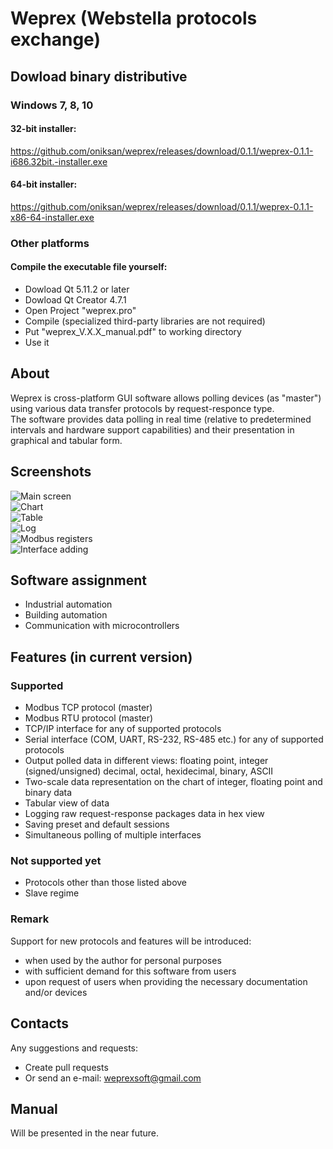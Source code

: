 # Weprex (Webstella protocols exchange)

## Dowload binary distributive
### Windows 7, 8, 10
#### 32-bit installer:
https://github.com/oniksan/weprex/releases/download/0.1.1/weprex-0.1.1-i686.32bit.-installer.exe
#### 64-bit installer:
https://github.com/oniksan/weprex/releases/download/0.1.1/weprex-0.1.1-x86-64-installer.exe
### Other platforms
#### Compile the executable file yourself:
- Dowload Qt 5.11.2 or later
- Dowload Qt Creator 4.7.1
- Open Project "weprex.pro"
- Compile (specialized third-party libraries are not required)
- Put "weprex_V.X.X_manual.pdf" to working directory
- Use it

## About
Weprex is cross-platform GUI software allows polling devices (as "master")
using various data transfer protocols by request-responce type.<br/>
The software provides data polling in real time
(relative to predetermined intervals and hardware support capabilities)
and their presentation in graphical and tabular form.

## Screenshots
![Main screen](/screenshots/main.png)<br/>
![Chart](/screenshots/chart.png)<br/>
![Table](/screenshots/table.png)<br/>
![Log](/screenshots/log.png)<br/>
![Modbus registers](/screenshots/regs.png)<br/>
![Interface adding](/screenshots/iface.png)<br/>
      

## Software assignment
- Industrial automation
- Building automation
- Communication with microcontrollers

## Features (in current version)
### Supported
- Modbus TCP protocol (master)
- Modbus RTU protocol (master)
- TCP/IP interface for any of supported protocols
- Serial interface (COM, UART, RS-232, RS-485 etc.) for any of supported protocols
- Output polled data in different views: floating point, integer (signed/unsigned) decimal, octal, hexidecimal, binary, ASCII 
- Two-scale data representation on the chart of integer, floating point and binary data
- Tabular view of data
- Logging raw request-response packages data in hex view
- Saving preset and default sessions
- Simultaneous polling of multiple interfaces

### Not supported yet
- Protocols other than those listed above
- Slave regime

### Remark
Support for new protocols and features will be introduced:
- when used by the author for personal purposes
- with sufficient demand for this software from users
- upon request of users when providing the necessary documentation and/or devices

## Contacts
Any suggestions and requests:
- Сreate pull requests
- Or send an e-mail: weprexsoft@gmail.com

## Manual
Will be presented in the near future.
